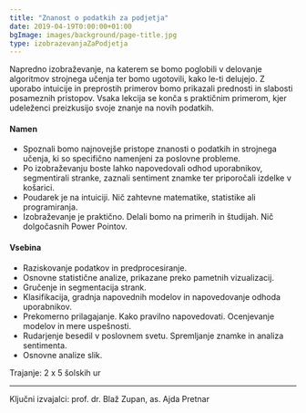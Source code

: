 ```yaml
---
title: "Znanost o podatkih za podjetja"
date: 2019-04-19T0:00:00+01:00
bgImage: images/background/page-title.jpg
type: izobrazevanjaZaPodjetja
---
```


Napredno izobraževanje, na katerem se bomo poglobili v delovanje algoritmov strojnega učenja ter
bomo ugotovili, kako le-ti delujejo. Z uporabo intuicije in preprostih primerov bomo prikazali prednosti
in slabosti posameznih pristopov. Vsaka lekcija se konča s praktičnim primerom, kjer udeleženci
preizkusijo svoje znanje na novih podatkih.

#### Namen
- Spoznali bomo najnovejše pristope znanosti o podatkih in strojnega učenja, ki so specifično namenjeni za poslovne probleme.
- Po izobraževanju boste lahko napovedovali odhod uporabnikov, segmentirali stranke, zaznali sentiment znamke ter priporočali izdelke v košarici.
- Poudarek je na intuiciji. Nič zahtevne matematike, statistike ali programiranja.
- Izobraževanje je praktično. Delali bomo na primerih in študijah. Nič dolgočasnih Power Pointov. 

#### Vsebina
- Raziskovanje podatkov in predprocesiranje.
- Osnovne statistične analize, prikazane preko pametnih vizualizacij.
- Gručenje in segmentacija strank.
- Klasifikacija, gradnja napovednih modelov in napovedovanje odhoda uporabnikov.
- Prekomerno prilagajanje. Kako pravilno napovedovati. Ocenjevanje modelov in mere uspešnosti.
- Rudarjenje besedil v poslovnem svetu. Spremljanje znamke in analiza sentimenta.
- Osnovne analize slik.

Trajanje: 2 x 5 šolskih ur

---

Ključni izvajalci: prof. dr. Blaž Zupan, as. Ajda Pretnar
